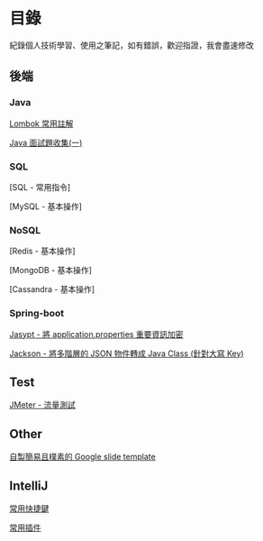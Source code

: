 # 目錄

紀錄個人技術學習、使用之筆記，如有錯誤，歡迎指證，我會盡速修改

## 後端

### Java

[Lombok 常用註解](./java/Lombok.md)

[Java 面試題收集(一)](./java/Q1.md)

### SQL

[SQL - 常用指令]

[MySQL - 基本操作]

### NoSQL

[Redis - 基本操作]

[MongoDB - 基本操作]

[Cassandra - 基本操作]

### Spring-boot

[Jasypt - 將 application.properties 重要資訊加密](./spring-boot/spring-boot-jasypt.md)

[Jackson - 將多階層的 JSON 物件轉成 Java Class (針對大寫 Key)](./spring-boot/spring-boot-jackson.md)

## Test

[JMeter - 流量測試](./test/JMeter.md)

## Other

[自製簡易且樸素的 Google slide template](./other/GoogleSlide.md)

## IntelliJ

[常用快捷鍵](./)

[常用插件](./)

